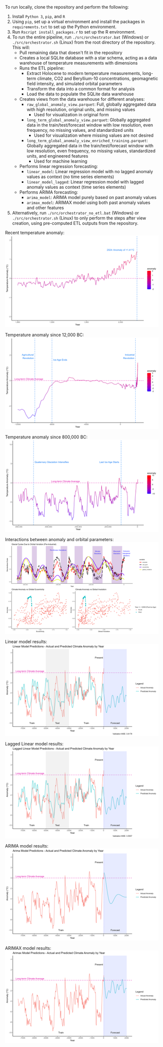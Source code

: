 To run locally, clone the repository and perform the following:
1. Install `Python 3`, `pip`, and `R`
2. Using `pip`, set up a virtual environment and install the packages in `requirements.txt` to set up the Python environment.
3. Run `Rscript install_packages.r` to set up the R environment.
4. To run the entire pipeline, run `./src/orchestrator.bat` (Windows) or `./src/orchestrator.sh` (Linux) from the root directory of the repository. This will:
    - Pull remaining data that doesn't fit in the repository
    - Creates a local SQLite database with a star schema, acting as a data warehouse of temperature measurements with dimensions
    - Runs the ETL pipeline:
        - Extract Holocene to modern temperature measurements, long-term climate, CO2 and Beryllium-10 concentrations, geomagnetic field intensity, and simulated orbital parameters
        - Transform the data into a common format for analysis
        - Load the data to populate the SQLite data warehouse
    - Creates views from the data warehouse for different analyses:
        - `raw_global_anomaly_view.parquet`: Full, globally aggregated data with high resolution, original units, and missing values
            - Used for visualization in original form
        - `long_term_global_anomaly_view.parquet`: Globally aggregated data in the train/test/forecast window with low resolution, even frequency, no missing values, and standardized units
            - Used for visualization where missing values are not desired
        - `long_term_global_anomaly_view_enriched_training.parquet`: Globally aggregated data in the train/test/forecast window with low resolution, even frequency, no missing values, standardized units, and engineered features
            - Used for machine learning
    - Performs linear regression forecasting:
        - `linear_model`: Linear regression model with no lagged anomaly values as context (no time series elements)
        - `linear_model_lagged`: Linear regression model with lagged anomaly values as context (time series elements)
    - Performs ARIMA forecasting:
        - `arima_model`: ARIMA model purely based on past anomaly values
        - `arimax_model`: ARIMAX model using both past anomaly values and other features
5. Alternatively, run `./src/orchestrator_no_etl.bat` (Windows) or `./src/orchestrator.sh` (Linux) to only perform the steps after view creation, using pre-computed ETL outputs from the repository.

Recent temperature anomaly:
![Recent Temperature Anomaly](Outputs/modern_temperature_anomaly.png)

Temperature anomaly since 12,000 BC:
![Since Ice Age Temperature Anomaly](Outputs/since_ice_age_temperature_anomaly.png)

Temperature anomaly since 800,000 BC:
![Long Term Temperature Anomaly](Outputs/long_term_temperature_anomaly.png)

Interactions between anomaly and orbital parameters:
![Orbital parameters interactions](Outputs/orbital_parameters_glacial_cycles_trends.png)

Linear model results:
![Linear Model](Outputs/linear_model_predictions.png)

Lagged Linear model results:
![Lagged Linear Model](Outputs/lagged_linear_model_predictions.png)

ARIMA model results:
![ARIMA Model](Outputs/arima_model_predictions.png)

ARIMAX model results:
![ARIMAX Model](Outputs/arimax_model_predictions.png)